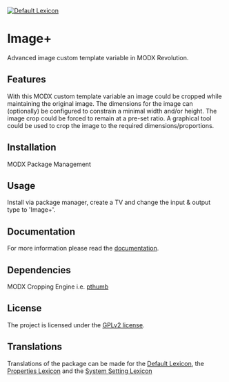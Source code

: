 [![Default Lexicon](https://hosted.weblate.org/widget/modx-extras/imageplus/svg-badge.svg)](https://hosted.weblate.org/projects/modx-extras/imageplus/)

# Image+

Advanced image custom template variable in MODX Revolution.

## Features

With this MODX custom template variable an image could be cropped while
maintaining the original image. The dimensions for the image can (optionally) be
configured to constrain a minimal width and/or height. The image crop could be
forced to remain at a pre-set ratio. A graphical tool could be used to crop the
image to the required dimensions/proportions.

## Installation

MODX Package Management

## Usage

Install via package manager, create a TV and change the input & output type to 'Image+'.

## Documentation

For more information please read the [documentation](https://jako.github.io/ImagePlus/).

## Dependencies

MODX Cropping Engine i.e. [pthumb](https://modx.com/extras/package/pthumb)

## License

The project is licensed under the [GPLv2 license](https://github.com/Jako/ImagePlus/blob/master/core/components/imageplus/docs/license.md).

## Translations

Translations of the package can be made for the [Default Lexicon](https://hosted.weblate.org/projects/modx-extras/imageplus/standard/), the [Properties Lexicon](https://hosted.weblate.org/projects/modx-extras/imageplus/properties/) and the [System Setting Lexicon](https://hosted.weblate.org/projects/modx-extras/imageplus/system-settings/)

